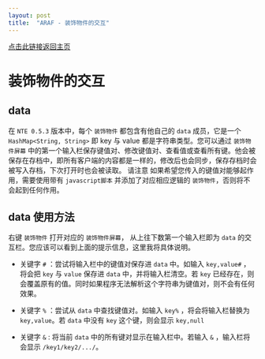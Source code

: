 ```yaml
---
layout: post
title:  "ARAF - 装饰物件的交互"
---
```

[点击此链接返回主页](https://aphrodite281.github.io/RailwayAesthetics-Future/readme.html)

# 装饰物件的交互

## data

在 `NTE 0.5.3` 版本中，每个 `装饰物件` 都包含有他自己的 `data` 成员，它是一个 `HashMap<String, String>` 即 key 与 value 都是字符串类型。您可以通过 `装饰物件屏幕` 中的第一个输入栏保存键值对、修改键值对、查看值或查看所有键。他会被保存在存档中，即所有客户端的内容都是一样的，修改后也会同步，保存存档时会被写入存档，下次打开时也会被读取。
请注意 如果希望您传入的键值对能够起作用，需要使用带有 `javascript脚本` 并添加了对应相应逻辑的 `装饰物件`，否则将不会起到任何作用。

## data 使用方法

右键 `装饰物件` 打开对应的 `装饰物件屏幕`， 从上往下数第一个输入栏即为 `data` 的交互栏。您应该可以看到上面的提示信息，这里我将具体说明。

- 关键字 `#` ：尝试将输入栏中的键值对保存进 `data` 中。如输入 `key,value#` ，将会把 `key` 与 `value` 保存进 `data` 中，并将输入栏清空。若 `key` 已经存在，则会覆盖原有的值。同时如果程序无法解析这个字符串为键值对，则不会有任何效果。

- 关键字 `%` ：尝试从 `data` 中查找键值对。如输入 `key%` ，将会将输入栏替换为 `key,value`。若 `data` 中没有 `key` 这个键，则会显示 `key,null`

- 关键字 `&` : 将当前 `data` 中的所有键对显示在输入栏中。若输入 `&` ，输入栏将会显示 `/key1/key2/.../`。